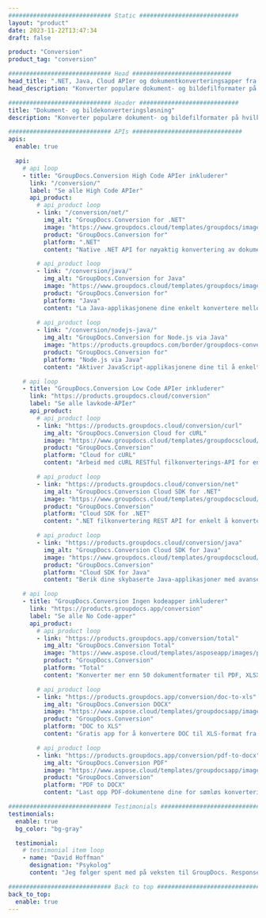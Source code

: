 ```yaml
---
############################# Static ############################
layout: "product"
date: 2023-11-22T13:47:34
draft: false

product: "Conversion"
product_tag: "conversion"

############################# Head ############################
head_title: ".NET, Java, Cloud APIer og dokumentkonverteringsapper fra GroupDocs"
head_description: "Konverter populære dokument- og bildefilformater på hvilken som helst plattform med app- og api-baserte løsninger."

############################# Header ############################
title: "Dokument- og bildekonverteringsløsning"
description: "Konverter populære dokument- og bildefilformater på hvilken som helst plattform med app- og api-baserte løsninger."

############################# APIs ###############################
apis:
  enable: true

  api:
    # api loop
    - title: "GroupDocs.Conversion High Code APIer inkluderer"
      link: "/conversion/"
      label: "Se alle High Code APIer"
      api_product:
        # api_product loop
        - link: "/conversion/net/"
          img_alt: "GroupDocs.Conversion for .NET"
          image: "https://www.groupdocs.cloud/templates/groupdocs/images/product-logos/groupdocs-conversion-net.png"
          product: "GroupDocs.Conversion for"
          platform: ".NET"
          content: "Native .NET API for nøyaktig konvertering av dokumenter og bildefilformater i alle typer .NET-applikasjoner. Støtter å legge til bildevannmerker under konvertering."

        # api_product loop
        - link: "/conversion/java/"
          img_alt: "GroupDocs.Conversion for Java"
          image: "https://www.groupdocs.cloud/templates/groupdocs/images/product-logos/groupdocs-conversion-java.png"
          product: "GroupDocs.Conversion for"
          platform: "Java"
          content: "La Java-applikasjonene dine enkelt konvertere mellom alle industristandard dokumentformater, inkludert Microsoft Office, PDF, HTML, bilder og mange andre."
          
        # api_product loop
        - link: "/conversion/nodejs-java/"
          img_alt: "GroupDocs.Conversion for Node.js via Java"
          image: "https://products.groupdocs.com/border/groupdocs-conversion-nodejs-java.svg"
          product: "GroupDocs.Conversion for"
          platform: "Node.js via Java"
          content: "Aktiver JavaScript-applikasjonene dine til å enkelt konvertere mellom alle industristandard dokumentformater, inkludert Microsoft Office, PDF, HTML, bilder og mange andre."

    # api loop
    - title: "GroupDocs.Conversion Low Code APIer inkluderer"
      link: "https://products.groupdocs.cloud/conversion"
      label: "Se alle lavkode-APIer"
      api_product:
        # api_product loop
        - link: "https://products.groupdocs.cloud/conversion/curl"
          img_alt: "GroupDocs.Conversion Cloud for cURL"
          image: "https://www.groupdocs.cloud/templates/groupdocscloud/images/sdk/272x272/groupdocs_conversion-for-curl.png"
          product: "GroupDocs.Conversion"
          platform: "Cloud for cURL"
          content: "Arbeid med cURL RESTful filkonverterings-API for enkelt å konvertere Microsoft Office, PDF, e-post, Project, HTML og andre vanlige filformater i applikasjonene dine."

        # api_product loop
        - link: "https://products.groupdocs.cloud/conversion/net"
          img_alt: "GroupDocs.Conversion Cloud SDK for .NET"
          image: "https://www.groupdocs.cloud/templates/groupdocscloud/images/sdk/272x272/groupdocs_conversion-for-net.png"
          product: "GroupDocs.Conversion"
          platform: "Cloud SDK for .NET"
          content: ".NET filkonvertering REST API for enkelt å konvertere Microsoft Office, PDF, e-post, Project, HTML og andre vanlige filformater på hvilken som helst plattform ved hjelp av Cloud SDK."

        # api_product loop
        - link: "https://products.groupdocs.cloud/conversion/java"
          img_alt: "GroupDocs.Conversion Cloud SDK for Java"
          image: "https://www.groupdocs.cloud/templates/groupdocscloud/images/sdk/272x272/groupdocs_conversion-for-java.png"
          product: "GroupDocs.Conversion"
          platform: "Cloud SDK for Java"
          content: "Berik dine skybaserte Java-applikasjoner med avanserte dokumentkonverteringsfunksjoner på enhver plattform som kan kalle REST APIer."

    # api loop
    - title: "GroupDocs.Conversion Ingen kodeapper inkluderer"
      link: "https://products.groupdocs.app/conversion"
      label: "Se alle No Code-apper"
      api_product:
        # api_product loop
        - link: "https://products.groupdocs.app/conversion/total"
          img_alt: "GroupDocs.Conversion Total"
          image: "https://www.aspose.cloud/templates/asposeapp/images/products/logo/aspose_conversion-app.png"
          product: "GroupDocs.Conversion"
          platform: "Total"
          content: "Konverter mer enn 50 dokumentformater til PDF, XLSX, DOCX, XPS, HTML og mer."

        # api_product loop
        - link: "https://products.groupdocs.app/conversion/doc-to-xls"
          img_alt: "GroupDocs.Conversion DOCX"
          image: "https://www.aspose.cloud/templates/groupdocsapp/images/products/logo/groupdocs_words-app.png"
          product: "GroupDocs.Conversion"
          platform: "DOC to XLS"
          content: "Gratis app for å konvertere DOC til XLS-format fra hvilken som helst nettleser."

        # api_product loop
        - link: "https://products.groupdocs.app/conversion/pdf-to-docx"
          img_alt: "GroupDocs.Conversion PDF"
          image: "https://www.aspose.cloud/templates/groupdocsapp/images/products/logo/groupdocs_pdf-app.png"
          product: "GroupDocs.Conversion"
          platform: "PDF to DOCX"
          content: "Last opp PDF-dokumentene dine for sømløs konvertering til Word (DOCX)-format."

############################# Testimonials ###############################
testimonials:
  enable: true
  bg_color: "bg-gray"

  testimonial:
    # testimonial item loop
    - name: "David Hoffman"
      designation: "Psykolog"
      content: "Jeg følger spent med på veksten til GroupDocs. Responsen til hele teamet ditt har hjulpet meg veldig, når jeg snakker med noen på GroupDocs kan jeg garantere at noen lytter og får ting til å skje."

############################# Back to top ###############################
back_to_top:
  enable: true
---
```

